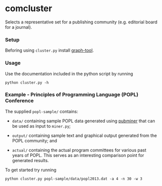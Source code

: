 comcluster
==========

Selects a representative set for a publishing community (e.g. editorial board for a journal).

### Setup

Beforing using ```cluster.py``` install [graph-tool](http://graph-tool.skewed.de/).

### Usage

Use the documentation included in the python script by running

``` python cluster.py -h ```

### Example - Principles of Programming Language (POPL) Conference

The supplied ```popl-sample/``` contains:

- ```data/``` containing sample POPL data generated using [pubminer](https://github.com/rjullman/pubminer) that can be used as input to ```miner.py```;

- ```output/``` containing sample text and graphical output generated from the POPL community; and

- ```actual/``` containing the actual program committees for various past years of POPL.  This serves as an interesting comparison point for generated results. 

To get started try running

```
python cluster.py popl-sample/data/popl2013.dat -a 4 -n 30 -w 3
```
